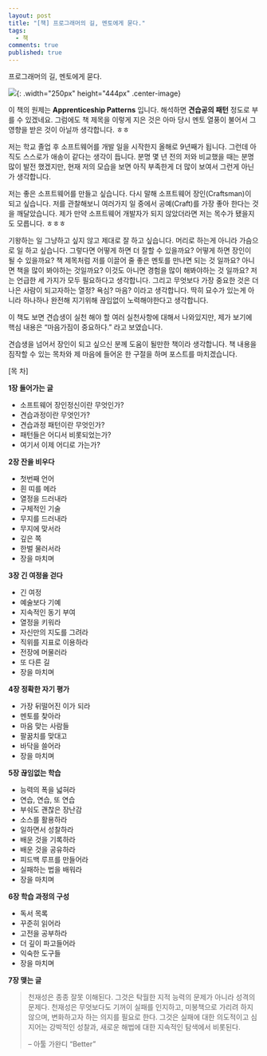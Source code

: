 ```yaml
---
layout: post
title: "[책] 프로그래머의 길, 멘토에게 묻다."
tags: 
  - 책
comments: true
published: true
---
```


프로그래머의 길, 멘토에게 묻다.

![](https://lh3.googleusercontent.com/3qLDCuZ-DrmNQ0SV11vKjTYWqCaUoK44dicHBSNLW1-JIohD31Dia5FFP_cc-2l_EJcTJHpAiup_w66O4j4=w1000-no-tmp.jpg){: .width="250px" height="444px" .center-image}


이 책의 원제는 **Apprenticeship Patterns** 입니다. 해석하면 **견습공의 패턴** 정도로 부를 수 있겠네요. 그럼에도 책 제목을 이렇게 지은 것은 아마 당시 멘토 열풍이 불어서 그 영향을 받은 것이 아닐까 생각합니다. ㅎㅎ

저는 학교 졸업 후 소프트웨어를 개발 일을 시작한지 올해로 9년째가 됩니다. 그런데 아직도 스스로가 애송이 같다는 생각이 듭니다. 분명 몇 년 전의 저와 비교했을 때는 분명 많이 발전 했겠지만, 현재 저의 모습을 보면 아직 부족한게 더 많이 보여서 그런게 아닌가 생각합니다.

저는 좋은 소프트웨어를 만들고 싶습니다. 다시 말해 소프트웨어 장인(Craftsman)이 되고 싶습니다. 저를 관찰해보니 여러가지 일 중에서 공예(Craft)를 가장 좋아 한다는 것을 깨달았습니다. 제가 만약 소프트웨어 개발자가 되지 않았더라면 저는 목수가 됐을지도 모릅니다. ㅎㅎㅎ

기왕하는 일 그냥하고 싶지 않고 제대로 잘 하고 싶습니다. 머리로 하는게 아니라 가슴으로 일 하고 싶습니다. 그렇다면 어떻게 하면 더 잘할 수 있을까요? 어떻게 하면 장인이 될 수 있을까요? 책 제목처럼 저를 이끌어 줄 좋은 멘토를 만나면 되는 것 일까요? 아니면 책을 많이 봐야하는 것일까요? 이것도 아니면 경험을 많이 해봐야하는 것 일까요? 저는 언급한 세 가지가 모두 필요하다고 생각합니다. 그리고 무엇보다 가장 중요한 것은 더 나은 사람이 되고자하는 열정? 욕심? 마음? 이라고 생각합니다. 딱히 묘수가 있는게 아니라 하나하나 완전해 지기위해 끊임없이 노력해야한다고 생각합니다.

이 책도 보면 견습생이 실천 해야 할 여러 실천사항에 대해서 나와있지만, 제가 보기에 핵심 내용은 “마음가짐이 중요하다.” 라고 보였습니다.

견습생을 넘어서 장인이 되고 싶으신 분께 도움이 될만한 책이라 생각합니다. 책 내용을 짐작할 수 있는 목차와 제 마음에 들어온 한 구절을 하며 포스트를 마치겠습니다.

[목 차]

**1장 들어가는 글**

* 소프트웨어 장인정신이란 무엇인가?
* 견습과정이란 무엇인가?
* 견습과정 패턴이란 무엇인가?
* 패턴들은 어디서 비롯되었는가?
* 여기서 이제 어디로 가는가?

**2장 잔을 비우다**

* 첫번째 언어
* 흰 띠를 메라
* 열정을 드러내라
* 구체적인 기술
* 무지를 드러내라
* 무지에 맞서라
* 깊은 쪽
* 한벌 물러서라
* 장을 마치며

**3장 긴 여정을 걷다**

* 긴 여정
* 예술보다 기예
* 지속적인 동기 부여
* 열정을 키워라
* 자신만의 지도를 그려라
* 직위를 지표로 이용하라
* 전장에 머물러라
* 또 다른 길
* 장을 마치며

**4장 정확한 자기 평가**

* 가장 뒤떨어진 이가 되라
* 멘토를 찾아라
* 마음 맞는 사람들
* 팔꿈치를 맞대고
* 바닥을 쓸어라
* 장을 마치며

**5장 끊임없는 학습**

* 능력의 폭을 넓혀라
* 연습, 연습, 또 연습
* 부숴도 괜찮은 장난감
* 소스를 활용하라
* 일하면서 성찰하라
* 배운 것을 기록하라
* 배운 것을 공유하라
* 피드백 루프를 만들어라
* 실패하는 법을 배워라
* 장을 마치며

**6장 학습 과정의 구성**

* 독서 목록
* 꾸준히 읽어라
* 고전을 공부하라
* 더 깊이 파고들어라
* 익숙한 도구들
* 장을 마치며

**7장 맺는 글**

> 천재성은 종종 잘못 이해된다. 그것은 탁월한 지적 능력의 문제가 아니라 성격의 문제다. 천재성은 무엇보다도 기꺼이 실패를 인지하고, 미봉책으로 가리려 하지 않으며, 변화하고자 하는 의지를 필요로 한다. 그것은 실패에 대한 의도적이고 심지어는 강박적인 성찰과, 새로운 해법에 대한 지속적인 탐색에서 비롯된다.
>
> – 아툴 가완디 “Better”